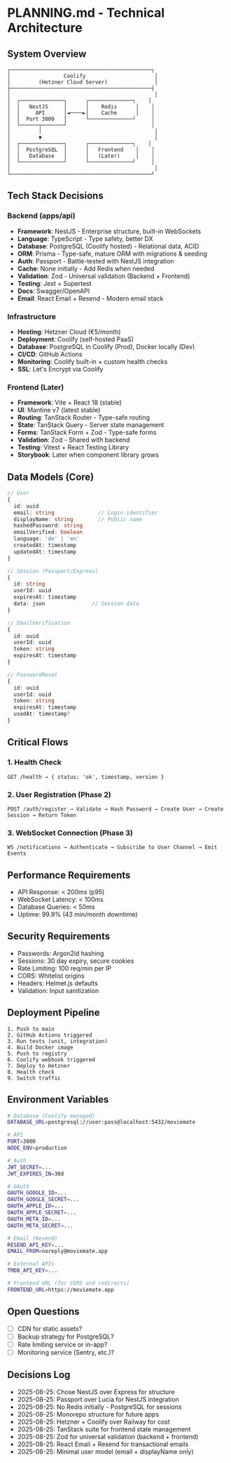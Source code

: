 # PLANNING.md - Technical Architecture

## System Overview

```
┌─────────────────────────────────────────────┐
│                 Coolify                      │
│         (Hetzner Cloud Server)               │
├─────────────────────────────────────────────┤
│                                              │
│  ┌──────────────┐      ┌──────────────┐    │
│  │   NestJS     │      │    Redis      │    │
│  │     API      │◄────►│    Cache      │    │
│  │  Port 3000   │      └──────────────┘     │
│  └──────┬───────┘                           │
│         │                                    │
│         ▼                                    │
│  ┌──────────────┐      ┌──────────────┐    │
│  │  PostgreSQL  │      │   Frontend    │    │
│  │   Database   │      │   (Later)     │    │
│  └──────────────┘      └──────────────┘     │
│                                              │
└─────────────────────────────────────────────┘
```

## Tech Stack Decisions

### Backend (apps/api)

- **Framework**: NestJS - Enterprise structure, built-in WebSockets
- **Language**: TypeScript - Type safety, better DX
- **Database**: PostgreSQL (Coolify hosted) - Relational data, ACID
- **ORM**: Prisma - Type-safe, mature ORM with migrations & seeding
- **Auth**: Passport - Battle-tested with NestJS integration
- **Cache**: None initially - Add Redis when needed
- **Validation**: Zod - Universal validation (Backend + Frontend)
- **Testing**: Jest + Supertest
- **Docs**: Swagger/OpenAPI
- **Email**: React Email + Resend - Modern email stack

### Infrastructure

- **Hosting**: Hetzner Cloud (€5/month)
- **Deployment**: Coolify (self-hosted PaaS)
- **Database**: PostgreSQL in Coolify (Prod), Docker locally (Dev)
- **CI/CD**: GitHub Actions
- **Monitoring**: Coolify built-in + custom health checks
- **SSL**: Let's Encrypt via Coolify

### Frontend (Later)

- **Framework**: Vite + React 18 (stable)
- **UI**: Mantine v7 (latest stable)
- **Routing**: TanStack Router - Type-safe routing
- **State**: TanStack Query - Server state management
- **Forms**: TanStack Form + Zod - Type-safe forms
- **Validation**: Zod - Shared with backend
- **Testing**: Vitest + React Testing Library
- **Storybook**: Later when component library grows

## Data Models (Core)

```typescript
// User
{
  id: uuid
  email: string              // Login identifier
  displayName: string        // Public name
  hashedPassword: string
  emailVerified: boolean
  language: 'de' | 'en'
  createdAt: timestamp
  updatedAt: timestamp
}

// Session (Passport/Express)
{
  id: string
  userId: uuid
  expiresAt: timestamp
  data: json               // Session data
}

// EmailVerification
{
  id: uuid
  userId: uuid
  token: string
  expiresAt: timestamp
}

// PasswordReset
{
  id: uuid
  userId: uuid
  token: string
  expiresAt: timestamp
  usedAt: timestamp?
}
```

## Critical Flows

### 1. Health Check

```
GET /health → { status: 'ok', timestamp, version }
```

### 2. User Registration (Phase 2)

```
POST /auth/register → Validate → Hash Password → Create User → Create Session → Return Token
```

### 3. WebSocket Connection (Phase 3)

```
WS /notifications → Authenticate → Subscribe to User Channel → Emit Events
```

## Performance Requirements

- API Response: < 200ms (p95)
- WebSocket Latency: < 100ms
- Database Queries: < 50ms
- Uptime: 99.9% (43 min/month downtime)

## Security Requirements

- Passwords: Argon2id hashing
- Sessions: 30 day expiry, secure cookies
- Rate Limiting: 100 req/min per IP
- CORS: Whitelist origins
- Headers: Helmet.js defaults
- Validation: Input sanitization

## Deployment Pipeline

```
1. Push to main
2. GitHub Actions triggered
3. Run tests (unit, integration)
4. Build Docker image
5. Push to registry
6. Coolify webhook triggered
7. Deploy to Hetzner
8. Health check
9. Switch traffic
```

## Environment Variables

```bash
# Database (Coolify managed)
DATABASE_URL=postgresql://user:pass@localhost:5432/moviemate

# API
PORT=3000
NODE_ENV=production

# Auth
JWT_SECRET=...
JWT_EXPIRES_IN=30d

# OAuth
OAUTH_GOOGLE_ID=...
OAUTH_GOOGLE_SECRET=...
OAUTH_APPLE_ID=...
OAUTH_APPLE_SECRET=...
OAUTH_META_ID=...
OAUTH_META_SECRET=...

# Email (Resend)
RESEND_API_KEY=...
EMAIL_FROM=noreply@moviemate.app

# External APIs
TMDB_API_KEY=...

# Frontend URL (for CORS and redirects)
FRONTEND_URL=https://moviemate.app
```

## Open Questions

- [ ] CDN for static assets?
- [ ] Backup strategy for PostgreSQL?
- [ ] Rate limiting service or in-app?
- [ ] Monitoring service (Sentry, etc.)?

## Decisions Log

- 2025-08-25: Chose NestJS over Express for structure
- 2025-08-25: Passport over Lucia for NestJS integration
- 2025-08-25: No Redis initially - PostgreSQL for sessions
- 2025-08-25: Monorepo structure for future apps
- 2025-08-25: Hetzner + Coolify over Railway for cost
- 2025-08-25: TanStack suite for frontend state management
- 2025-08-25: Zod for universal validation (backend + frontend)
- 2025-08-25: React Email + Resend for transactional emails
- 2025-08-25: Minimal user model (email + displayName only)
